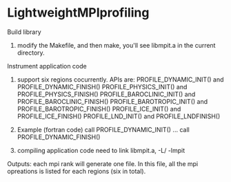 # LightweightMPIprofiling
Build library
  1. modify the Makefile, and then make, you'll see libmpit.a in the current directory.

Instrument application code
  1. support six regions cocurrently. APIs are:
      PROFILE_DYNAMIC_INIT() and PROFILE_DYNAMIC_FINISH()
      PROFILE_PHYSICS_INIT() and PROFILE_PHYSICS_FINISH()
      PROFILE_BAROCLINIC_INIT() and PROFILE_BAROCLINIC_FINISH()
      PROFILE_BAROTROPIC_INIT() and PROFILE_BAROTROPIC_FINISH()
      PROFILE_ICE_INIT() and PROFILE_ICE_FINISH()
      PROFILE_LND_INIT() and PROFILE_LNDFINISH()
      
  2. Example (fortran code) 
    call PROFILE_DYNAMIC_INIT()
    ...
    call PROFILE_DYNAMIC_FINISH()
  
 3. compiling application code
    need to link libmpit.a, -L<path to libmpit.a>/ -lmpit
  
  
 Outputs:
  each mpi rank will generate one file. In this file, all the mpi opreations is listed for each regions (six in total).
 

